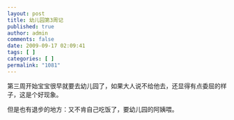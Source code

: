 ```yaml
---
layout: post
title: 幼儿园第3周记
published: true
author: admin
comments: false
date: 2009-09-17 02:09:41
tags: [ ]
categories: [ ]
permalink: "1081"
---
```

第三周开始宝宝很早就要去幼儿园了，如果大人说不给他去，还显得有点委屈的样子，这是个好现象。


  


但是也有退步的地方：又不肯自己吃饭了，要幼儿园的阿姨喂。